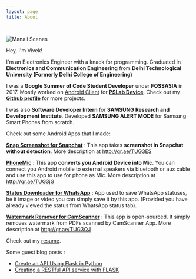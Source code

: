 ```yaml
---
layout: page 
title: About

---
```


<img src="{{ site.baseurl }}/assets/img/vivek.png" alt="Manali Scenes"/>

<p>Hey, I'm Vivek!<p>

<p>I'm an Electronics Engineer with a knack for programming. Graduated in <b>Electronics and Communication Engineering</b> from <b>Delhi Technological University (Formerly Delhi College of Engineering)</b></p>

<p>I was a <b>Google Summer of Code Student Developer</b> under <b>FOSSASIA</b> in 2017. Mostly worked on <a href="https://github.com/fossasia/pslab-android">Android Client</a> for <a href="https://pslab.fossasia.org/"><b>PSLab Device</b></a>. Check out my <a href="https://github.com/viveksb007"><b>Github profile</b></a> for more projects. </p>

<p>I was also <b>Software Developer Intern</b> for <b>SAMSUNG Research and Development Institute</b>. Developed <b>SAMSUNG ALERT MODE</b> for Samsung Smart Phones from scratch.</p>

<p>Check out some Android Apps that I made:</p>

<p><a href="https://play.google.com/store/apps/details?id=com.viveksb007.snapnscreenshot"><b>Snap Screenshot for Snapchat</b></a> : This app takes <b>screenshot in Snapchat without detection</b>. More description at <a href="http://qr.ae/TUG3ES">http://qr.ae/TUG3ES</a></p>

<p><a href="https://play.google.com/store/apps/details?id=com.viveksb007.phonemic"><b>PhoneMic</b></a> : This app <b>converts you Android Device into Mic</b>. You can connect you Android mobile to external speakers via bluetooth or aux cable and use this app to use for phone as Mic. More description at <a href="http://qr.ae/TUG3jG">http://qr.ae/TUG3jG</a></p>

<p><a href="https://play.google.com/store/apps/details?id=com.viveksb007.whatsappstatusdownloader"><b>Status Downloader for WhatsApp</b></a> : App used to save WhatsApp statuses, be it image or video you can simply save it by this app. (Provided you have already viewed the status from WhatsApp status tab).</p>

<p><a href="https://github.com/viveksb007/camScannerWatermarkRemoverAndroid"><b>Watermark Remover for CamScanner</b></a> : This app is open-sourced. It simply removes watermark from PDFs scanned by CamScanner App. More description at <a href="http://qr.ae/TUG3QJ">http://qr.ae/TUG3QJ</a></p>

<p>Check out my <a href="https://docs.google.com/document/d/1of1xG8Gg7TZiwv6JL-0re7o4TJKbEOM0uL2z0DSqrtM" target="_blank">resume</a>.</p>

Some guest blog posts :
<ul>
  <li><a href="https://www.zeolearn.com/magazine/create-an-api-using-flask-in-python">Create an API Using Flask in Python</a></li>
  <li><a href="https://www.zeolearn.com/magazine/creating-a-restful-api-service-with-flask">Creating a RESTful API service with FLASK</a></li>
</ul>
